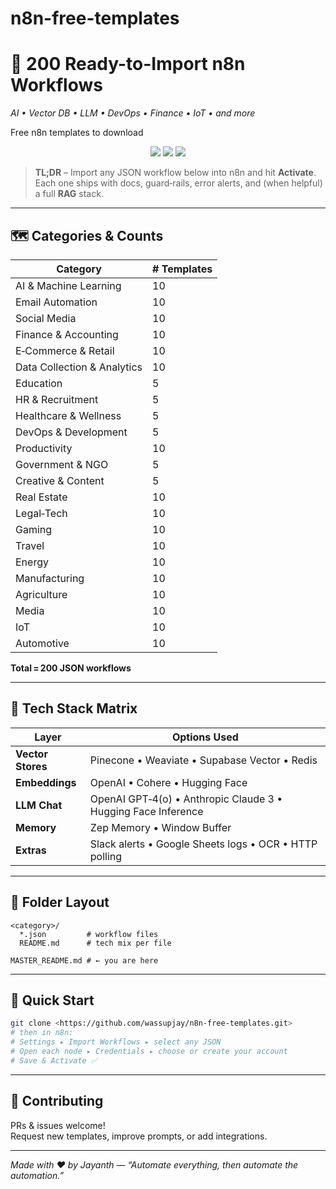 # n8n-free-templates
# 🚀 200 Ready-to-Import n8n Workflows  
_AI • Vector DB • LLM • DevOps • Finance • IoT • and more_

Free n8n templates to download

<p align="center">
  <img src="https://img.shields.io/badge/Templates-200-6A5ACD?style=for-the-badge" />
  <img src="https://img.shields.io/badge/Categories-20%2B-008080?style=for-the-badge" />
  <img src="https://img.shields.io/badge/Tech_Mix-Pinecone%2C_Weaviate%2C_Supabase%2C_Redis%2C_OpenAI%2C_Claude%2C_Cohere-FF69B4?style=for-the-badge" />
</p>

> **TL;DR** – Import any JSON workflow below into n8n and hit **Activate**.  
> Each one ships with docs, guard‑rails, error alerts, and (when helpful) a full **RAG** stack.

---

## 🗺️ Categories & Counts

| Category | # Templates |
|----------|-------------|
| AI & Machine Learning | 10 |
| Email Automation | 10 |
| Social Media | 10 |
| Finance & Accounting | 10 |
| E‑Commerce & Retail | 10 |
| Data Collection & Analytics | 10 |
| Education | 5 |
| HR & Recruitment | 5 |
| Healthcare & Wellness | 5 |
| DevOps & Development | 5 |
| Productivity | 10 |
| Government & NGO | 5 |
| Creative & Content | 5 |
| Real Estate | 10 |
| Legal‑Tech | 10 |
| Gaming | 10 |
| Travel | 10 |
| Energy | 10 |
| Manufacturing | 10 |
| Agriculture | 10 |
| Media | 10 |
| IoT | 10 |
| Automotive | 10 |

**Total = 200 JSON workflows**

---

## 🔧 Tech Stack Matrix

| Layer | Options Used |
|-------|--------------|
| **Vector Stores** | Pinecone • Weaviate • Supabase Vector • Redis |
| **Embeddings** | OpenAI • Cohere • Hugging Face |
| **LLM Chat** | OpenAI GPT‑4(o) • Anthropic Claude 3 • Hugging Face Inference |
| **Memory** | Zep Memory • Window Buffer |
| **Extras** | Slack alerts • Google Sheets logs • OCR • HTTP polling |

---

## 📂 Folder Layout

```
<category>/
  *.json         # workflow files
  README.md      # tech mix per file

MASTER_README.md # ← you are here
```

---

## 🚀 Quick Start

```bash
git clone <https://github.com/wassupjay/n8n-free-templates.git>
# then in n8n:
# Settings ▸ Import Workflows ▸ select any JSON
# Open each node ▸ Credentials ▸ choose or create your account
# Save & Activate ✅
```

---

## 🤝 Contributing

PRs & issues welcome!  
Request new templates, improve prompts, or add integrations.

---

_Made with ❤️ by Jayanth — “Automate everything, then automate the automation.”_
